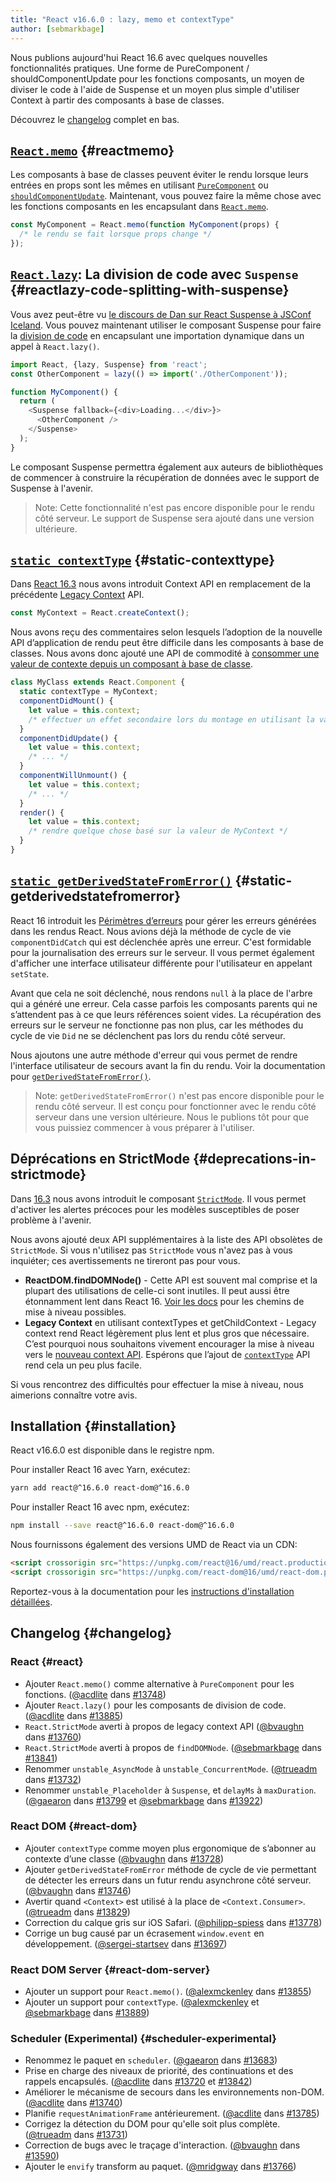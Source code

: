 ```yaml
---
title: "React v16.6.0 : lazy, memo et contextType"
author: [sebmarkbage]
---
```


Nous publions aujourd'hui React 16.6 avec quelques nouvelles fonctionnalités pratiques. Une forme de PureComponent / shouldComponentUpdate pour les fonctions composants, un moyen de diviser le code à l'aide de Suspense et un moyen plus simple d'utiliser Context à partir des composants à base de classes.

Découvrez le [changelog](#changelog) complet en bas.

## [`React.memo`](/docs/react-api.html#reactmemo) {#reactmemo}

Les composants à base de classes peuvent éviter le rendu lorsque leurs entrées en props sont les mêmes en utilisant [`PureComponent`](/docs/react-api.html#reactpurecomponent) ou [`shouldComponentUpdate`](/docs/react-component.html#shouldcomponentupdate). Maintenant, vous pouvez faire la même chose avec les fonctions composants en les encapsulant dans [`React.memo`](/docs/react-api.html#reactmemo).

```js
const MyComponent = React.memo(function MyComponent(props) {
  /* le rendu se fait lorsque props change */
});
```

## [`React.lazy`](/docs/code-splitting.html#reactlazy): La division de code avec `Suspense` {#reactlazy-code-splitting-with-suspense}

Vous avez peut-être vu [le discours de Dan sur React Suspense à JSConf Iceland](/blog/2018/03/01/sneak-peek-beyond-react-16.html). Vous pouvez maintenant utiliser le composant Suspense pour faire la [division de code](/docs/code-splitting.html#reactlazy) en encapsulant une importation dynamique dans un appel à `React.lazy()`.

```js
import React, {lazy, Suspense} from 'react';
const OtherComponent = lazy(() => import('./OtherComponent'));

function MyComponent() {
  return (
    <Suspense fallback={<div>Loading...</div>}>
      <OtherComponent />
    </Suspense>
  );
}
```

Le composant Suspense permettra également aux auteurs de bibliothèques de commencer à construire la récupération de données avec le support de Suspense à l'avenir.

> Note: Cette fonctionnalité n'est pas encore disponible pour le rendu côté serveur. Le support de Suspense sera ajouté dans une version ultérieure.

## [`static contextType`](/docs/context.html#classcontexttype) {#static-contexttype}

Dans [React 16.3](/blog/2018/03/29/react-v-16-3.html) nous avons introduit Context API en remplacement de la précédente [Legacy Context](/docs/legacy-context.html) API.

```js
const MyContext = React.createContext();
```

Nous avons reçu des commentaires selon lesquels l’adoption de la nouvelle API d’application de rendu peut être difficile dans les composants à base de classes. Nous avons donc ajouté une API de commodité à [consommer une valeur de contexte depuis un composant à base de classe](/docs/context.html#classcontexttype).

```js
class MyClass extends React.Component {
  static contextType = MyContext;
  componentDidMount() {
    let value = this.context;
    /* effectuer un effet secondaire lors du montage en utilisant la valeur de MyContext */
  }
  componentDidUpdate() {
    let value = this.context;
    /* ... */
  }
  componentWillUnmount() {
    let value = this.context;
    /* ... */
  }
  render() {
    let value = this.context;
    /* rendre quelque chose basé sur la valeur de MyContext */
  }
}
```

## [`static getDerivedStateFromError()`](/docs/react-component.html#static-getderivedstatefromerror) {#static-getderivedstatefromerror}

React 16 introduit les [Périmètres d’erreurs](/blog/2017/07/26/error-handling-in-react-16.html) pour gérer les erreurs générées dans les rendus React. Nous avions déjà la méthode de cycle de vie `componentDidCatch` qui est déclenchée après une erreur. C'est formidable pour la journalisation des erreurs sur le serveur. Il vous permet également d'afficher une interface utilisateur différente pour l'utilisateur en appelant `setState`.

Avant que cela ne soit déclenché, nous rendons `null` à la place de l'arbre qui a généré une erreur. Cela casse parfois les composants parents qui ne s’attendent pas à ce que leurs références soient vides. La récupération des erreurs sur le serveur ne fonctionne pas non plus, car les méthodes du cycle de vie `Did` ne se déclenchent pas lors du rendu côté serveur.

Nous ajoutons une autre méthode d'erreur qui vous permet de rendre l'interface utilisateur de secours avant la fin du rendu. Voir la documentation pour [`getDerivedStateFromError()`](/docs/react-component.html#static-getderivedstatefromerror).

> Note: `getDerivedStateFromError()` n'est pas encore disponible pour le rendu côté serveur. Il est conçu pour fonctionner avec le rendu côté serveur dans une version ultérieure. Nous le publions tôt pour que vous puissiez commencer à vous préparer à l'utiliser.

## Déprécations en StrictMode {#deprecations-in-strictmode}

Dans [16.3](/blog/2018/03/29/react-v-16-3.html#strictmode-component) nous avons introduit le composant [`StrictMode`](/docs/strict-mode.html). Il vous permet d'activer les alertes précoces pour les modèles susceptibles de poser problème à l'avenir.

Nous avons ajouté deux API supplémentaires à la liste des API obsolètes de `StrictMode`. Si vous n'utilisez pas `StrictMode` vous n'avez pas à vous inquiéter; ces avertissements ne tireront pas pour vous.

* __ReactDOM.findDOMNode()__ - Cette API est souvent mal comprise et la plupart des utilisations de celle-ci sont inutiles. Il peut aussi être étonnamment lent dans React 16. [Voir les docs](/docs/strict-mode.html#warning-about-deprecated-finddomnode-usage) pour les chemins de mise à niveau possibles.
* __Legacy Context__ en utilisant contextTypes et getChildContext - Legacy context rend React légèrement plus lent et plus gros que nécessaire. C’est pourquoi nous souhaitons vivement encourager la mise à niveau vers le [nouveau context API](/docs/context.html). Espérons que l’ajout de [`contextType`](/docs/context.html#classcontexttype) API rend cela un peu plus facile.

Si vous rencontrez des difficultés pour effectuer la mise à niveau, nous aimerions connaître votre avis.

## Installation {#installation}

React v16.6.0 est disponible dans le registre npm.

Pour installer React 16 avec Yarn, exécutez:

```bash
yarn add react@^16.6.0 react-dom@^16.6.0
```

Pour installer React 16 avec npm, exécutez:

```bash
npm install --save react@^16.6.0 react-dom@^16.6.0
```

Nous fournissons également des versions UMD de React via un CDN:

```html
<script crossorigin src="https://unpkg.com/react@16/umd/react.production.min.js"></script>
<script crossorigin src="https://unpkg.com/react-dom@16/umd/react-dom.production.min.js"></script>
```

Reportez-vous à la documentation pour les [instructions d'installation détaillées](/docs/installation.html).

## Changelog {#changelog}

### React {#react}

* Ajouter `React.memo()` comme alternative à `PureComponent` pour les fonctions. ([@acdlite](https://github.com/acdlite) dans [#13748](https://github.com/facebook/react/pull/13748))
* Ajouter `React.lazy()` pour les composants de division de code. ([@acdlite](https://github.com/acdlite) dans [#13885](https://github.com/facebook/react/pull/13885))
* `React.StrictMode` averti à propos de legacy context API ([@bvaughn](https://github.com/bvaughn) dans [#13760](https://github.com/facebook/react/pull/13760))
* `React.StrictMode` averti à propos de `findDOMNode`. ([@sebmarkbage](https://github.com/sebmarkbage) dans [#13841](https://github.com/facebook/react/pull/13841))
* Renommer `unstable_AsyncMode` à `unstable_ConcurrentMode`. ([@trueadm](https://github.com/trueadm) dans [#13732](https://github.com/facebook/react/pull/13732))
* Renommer `unstable_Placeholder` à `Suspense`, et `delayMs` à `maxDuration`. ([@gaearon](https://github.com/gaearon) dans [#13799](https://github.com/facebook/react/pull/13799) et [@sebmarkbage](https://github.com/sebmarkbage) dans [#13922](https://github.com/facebook/react/pull/13922))

### React DOM {#react-dom}

* Ajouter `contextType` comme moyen plus ergonomique de s’abonner au contexte d’une classe ([@bvaughn](https://github.com/bvaughn) dans [#13728](https://github.com/facebook/react/pull/13728))
* Ajouter `getDerivedStateFromError` méthode de cycle de vie permettant de détecter les erreurs dans un futur rendu asynchrone côté serveur. ([@bvaughn](https://github.com/bvaughn) dans [#13746](https://github.com/facebook/react/pull/13746))
* Avertir quand `<Context>` est utilisé à la place de `<Context.Consumer>`. ([@trueadm](https://github.com/trueadm) dans [#13829](https://github.com/facebook/react/pull/13829))
* Correction du calque gris sur iOS Safari. ([@philipp-spiess](https://github.com/philipp-spiess) dans [#13778](https://github.com/facebook/react/pull/13778))
* Corrige un bug causé par un écrasement `window.event` en développement. ([@sergei-startsev](https://github.com/sergei-startsev) dans [#13697](https://github.com/facebook/react/pull/13697))

### React DOM Server {#react-dom-server}

* Ajouter un support pour `React.memo()`. ([@alexmckenley](https://github.com/alexmckenley) dans [#13855](https://github.com/facebook/react/pull/13855))
* Ajouter un support pour `contextType`. ([@alexmckenley](https://github.com/alexmckenley) et [@sebmarkbage](https://github.com/sebmarkbage) dans [#13889](https://github.com/facebook/react/pull/13889))

### Scheduler (Experimental) {#scheduler-experimental}

* Renommez le paquet en `scheduler`. ([@gaearon](https://github.com/gaearon) dans [#13683](https://github.com/facebook/react/pull/13683))
* Prise en charge des niveaux de priorité, des continuations et des rappels encapsulés. ([@acdlite](https://github.com/acdlite) dans [#13720](https://github.com/facebook/react/pull/13720) et [#13842](https://github.com/facebook/react/pull/13842))
* Améliorer le mécanisme de secours dans les environnements non-DOM. ([@acdlite](https://github.com/acdlite) dans [#13740](https://github.com/facebook/react/pull/13740))
* Planifie `requestAnimationFrame` antérieurement. ([@acdlite](https://github.com/acdlite) dans [#13785](https://github.com/facebook/react/pull/13785))
* Corrigez la détection du DOM pour qu'elle soit plus complète. ([@trueadm](https://github.com/trueadm) dans [#13731](https://github.com/facebook/react/pull/13731))
* Correction de bugs avec le traçage d'interaction. ([@bvaughn](https://github.com/bvaughn) dans [#13590](https://github.com/facebook/react/pull/13590))
* Ajouter le `envify` transform au paquet. ([@mridgway](https://github.com/mridgway) dans [#13766](https://github.com/facebook/react/pull/13766))

